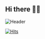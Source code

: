 ## Hi there 👋✨

![Header](https://capsule-render.vercel.app/api?type=waving&height=300&color=gradient&text=강시영%20입니다&textBg=false)

[![Hits](https://hits.sh/github.com/Si-rauis.svg)](https://hits.sh/github.com/Si-rauis/)
